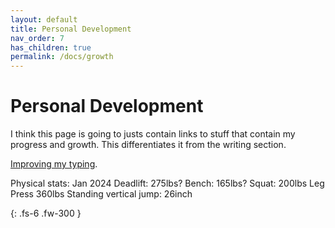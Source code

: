 ```yaml
---
layout: default
title: Personal Development
nav_order: 7
has_children: true
permalink: /docs/growth
---
```


# Personal Development
I think this page is going to justs contain links to stuff that contain my progress and growth. This differentiates it from the writing section.

[Improving my typing]({{https://gavinyuan.notion.site/Typing-Faster-1454950842ef457d99845924f2d12cd3}}).

Physical stats: Jan 2024
Deadlift: 275lbs?
Bench: 165lbs?
Squat: 200lbs
Leg Press 360lbs
Standing vertical jump: 26inch

{: .fs-6 .fw-300 }